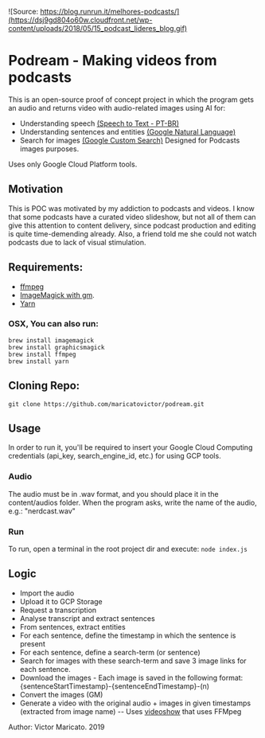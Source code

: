 ![Source: https://blog.runrun.it/melhores-podcasts/](https://dsj9gd804o60w.cloudfront.net/wp-content/uploads/2018/05/15_podcast_lideres_blog.gif)
# Podream - Making videos from podcasts
This is an open-source proof of concept project in which the program gets an audio and returns video with audio-related images using AI for:
* Understanding speech [(Speech to Text - PT-BR)](https://cloud.google.com/speech-to-text/)
* Understanding sentences and entities [(Google Natural Language)](https://cloud.google.com/natural-language/)
* Search for images [(Google Custom Search)](https://developers.google.com/custom-search/v1/overview)
Designed for Podcasts images purposes. 

Uses only Google Cloud Platform tools.

## Motivation
This is POC was motivated by my addiction to podcasts and videos. I know that some podcasts have a curated video slideshow, but not all of them can give this attention to content delivery, since podcast production and editing is quite time-demending already. Also, a friend told me she could not watch podcasts due to lack of visual stimulation.

## Requirements:
* [ffmpeg](https://github.com/adaptlearning/adapt_authoring/wiki/Installing-FFmpeg)
* [ImageMagick with gm](https://www.npmjs.com/package/gm).
* [Yarn](https://yarnpkg.com/)
### OSX, You can also run:
```
brew install imagemagick
brew install graphicsmagick
brew install ffmpeg
brew install yarn
```

## Cloning Repo:
``` git clone https://github.com/maricatovictor/podream.git ```
## Usage
In order to run it, you'll be required to insert your Google Cloud Computing credentials (api_key, search_engine_id, etc.) for using GCP tools. 

### Audio 
The audio must be in .wav format, and you should place it in the content/audios folder. When the program asks, write the name of the audio, e.g.: "nerdcast.wav"

### Run
To run, open a terminal in the root project dir and execute:
```node index.js```

## Logic
* Import the audio
* Upload it to GCP Storage
* Request a transcription
* Analyse transcript and extract sentences
* From sentences, extract entities
* For each sentence, define the timestamp in which the sentence is present
* For each sentence, define a search-term (or sentence)
* Search for images with these search-term and save 3 image links for each sentence.
* Download the images - Each image is saved in the following format: {sentenceStartTimestamp}-{sentenceEndTimestamp}-(n)
* Convert the images (GM) 
* Generate a video with the original audio + images in given timestamps (extracted from image name) 
-- Uses [videoshow](https://github.com/h2non/videoshow/) that uses FFMpeg

Author: Victor Maricato. 2019
 

